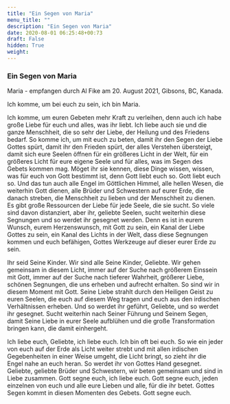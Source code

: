 ```yaml
---
title: "Ein Segen von Maria"
menu_title: ""
description: "Ein Segen von Maria"
date: 2020-08-01 06:25:48+00:73
draft: False
hidden: True
weight:
---
```

### Ein Segen von Maria

Maria - empfangen durch Al Fike am 20. August 2021, Gibsons, BC, Kanada.

Ich komme, um bei euch zu sein, ich bin Maria.

Ich komme, um euren Gebeten mehr Kraft zu verleihen, denn auch ich habe große Liebe für euch und alles, was ihr liebt. Ich liebe auch sie und die ganze Menschheit, die so sehr der Liebe, der Heilung und des Friedens bedarf. So komme ich, um mit euch zu beten, damit ihr den Segen der Liebe Gottes spürt, damit ihr den Frieden spürt, der alles Verstehen übersteigt, damit sich eure Seelen öffnen für ein größeres Licht in der Welt, für ein größeres Licht für eure eigene Seele und für alles, was im Segen des Gebets kommen mag. Möget ihr sie kennen, diese Dinge wissen, wissen, was für euch von Gott bestimmt ist, denn Gott liebt euch so. Gott liebt euch so. Und das tun auch alle Engel im Göttlichen Himmel, alle hellen Wesen, die weiterhin Gott dienen, alle Brüder und Schwestern auf eurer Erde, die danach streben, die Menschheit zu lieben und der Menschheit zu dienen. Es gibt große Ressourcen der Liebe für jede Seele, die sie sucht. So viele sind davon distanziert, aber ihr, geliebte Seelen, sucht weiterhin diese Segnungen und so werdet ihr gesegnet werden. Denn es ist in eurem Wunsch, eurem Herzenswunsch, mit Gott zu sein, ein Kanal der Liebe Gottes zu sein, ein Kanal des Lichts in der Welt, dass diese Segnungen kommen und euch befähigen, Gottes Werkzeuge auf dieser eurer Erde zu sein.

Ihr seid Seine Kinder. Wir sind alle Seine Kinder, Geliebte. Wir gehen gemeinsam in diesem Licht, immer auf der Suche nach größerem Einssein mit Gott, immer auf der Suche nach tieferer Wahrheit, größerer Liebe, schönen Segnungen, die uns erheben und aufrecht erhalten. So sind wir in diesem Moment mit Gott. Seine Liebe strahlt durch den Heiligen Geist zu euren Seelen, die euch auf diesem Weg tragen und euch aus den irdischen Verhältnissen erheben. Und so werdet ihr geführt, Geliebte, und so werdet ihr gesegnet. Sucht weiterhin nach Seiner Führung und Seinem Segen, damit Seine Liebe in eurer Seele aufblühen und die große Transformation bringen kann, die damit einhergeht.

Ich liebe euch, Geliebte, ich liebe euch. Ich bin oft bei euch. So wie ein jeder von euch auf der Erde als Licht weiter strebt und mit allen irdischen Gegebenheiten in einer Weise umgeht, die Licht bringt, so zieht ihr die Engel nahe an euch heran. So werdet ihr von Gottes Hand gesegnet. Geliebte, geliebte Brüder und Schwestern, wir beten gemeinsam und sind in Liebe zusammen. Gott segne euch, ich liebe euch. Gott segne euch, jeden einzelnen von euch und alle eure Lieben und alle, für die ihr betet. Gottes Segen kommt in diesen Momenten des Gebets. Gott segne euch.
